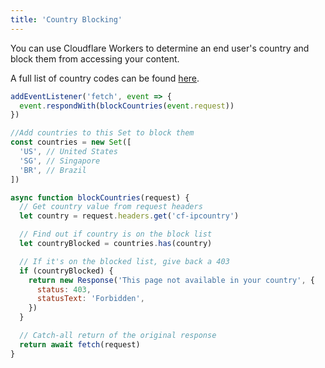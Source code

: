 ```yaml
---
title: 'Country Blocking'
---
```


You can use Cloudflare Workers to determine an end user's country and block them from accessing your content.

A full list of country codes can be found [here](https://support.cloudflare.com/hc/en-us/articles/205072537).

```js
addEventListener('fetch', event => {
  event.respondWith(blockCountries(event.request))
})

//Add countries to this Set to block them
const countries = new Set([
  'US', // United States
  'SG', // Singapore
  'BR', // Brazil
])

async function blockCountries(request) {
  // Get country value from request headers
  let country = request.headers.get('cf-ipcountry')

  // Find out if country is on the block list
  let countryBlocked = countries.has(country)

  // If it's on the blocked list, give back a 403
  if (countryBlocked) {
    return new Response('This page not available in your country', {
      status: 403,
      statusText: 'Forbidden',
    })
  }

  // Catch-all return of the original response
  return await fetch(request)
}
```
